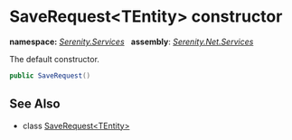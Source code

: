 # SaveRequest&lt;TEntity&gt; constructor
**namespace:** *[Serenity.Services](../../README.md#serenity.services-namespace)*   **assembly**: *[Serenity.Net.Services](../../README.md)*

The default constructor.

```csharp
public SaveRequest()
```

## See Also

* class [SaveRequest&lt;TEntity&gt;](../SaveRequest-1.md)